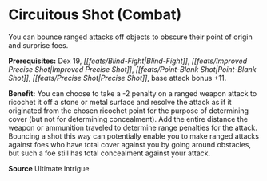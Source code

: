 ﻿---
cssclass: [feats]

---
# Circuitous Shot (Combat)

You can bounce ranged attacks off objects to obscure their point of origin and surprise foes.

**Prerequisites:** Dex 19, _[[feats/Blind-Fight|Blind-Fight]]_, _[[feats/Improved Precise Shot|Improved Precise Shot]]_, _[[feats/Point-Blank Shot|Point-Blank Shot]]_, _[[feats/Precise Shot|Precise Shot]]_, base attack bonus +11.

**Benefit:** You can choose to take a -2 penalty on a ranged weapon attack to ricochet it off a stone or metal surface and resolve the attack as if it originated from the chosen ricochet point for the purpose of determining cover (but not for determining concealment). Add the entire distance the weapon or ammunition traveled to determine range penalties for the attack. Bouncing a shot this way can potentially enable you to make ranged attacks against foes who have total cover against you by going around obstacles, but such a foe still has total concealment against your attack.

**Source** Ultimate Intrigue